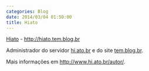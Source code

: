 ```yaml
---
categories: Blog
date: 2014/03/04 01:50:00
title: Hiato
---
```

[Hiato](http://hiato.tem.blog.br) - <http://hiato.tem.blog.br>


Administrador do servidor [hi.ato.br](http://hi.ato.br) e do site [tem.blog.br](http://tem.blog.br).

Mais informações em <http://www.hi.ato.br/autor/>.
